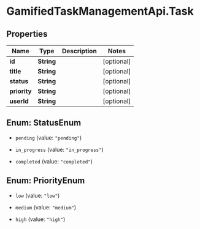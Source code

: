 # GamifiedTaskManagementApi.Task

## Properties

Name | Type | Description | Notes
------------ | ------------- | ------------- | -------------
**id** | **String** |  | [optional] 
**title** | **String** |  | [optional] 
**status** | **String** |  | [optional] 
**priority** | **String** |  | [optional] 
**userId** | **String** |  | [optional] 



## Enum: StatusEnum


* `pending` (value: `"pending"`)

* `in_progress` (value: `"in_progress"`)

* `completed` (value: `"completed"`)





## Enum: PriorityEnum


* `low` (value: `"low"`)

* `medium` (value: `"medium"`)

* `high` (value: `"high"`)




